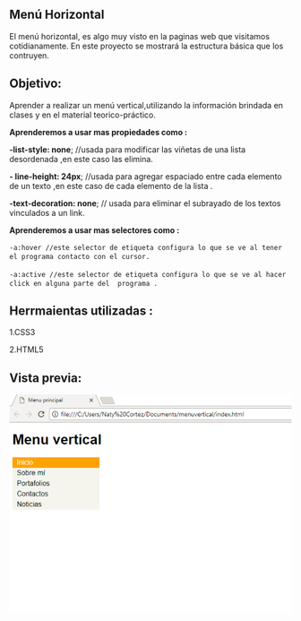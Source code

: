 Menú Horizontal
-----
El menú horizontal, es algo muy visto en la paginas web que visitamos cotidianamente.
En este proyecto se mostrará la estructura básica que los contruyen.

Objetivo:
-----
Aprender a realizar un menú vertical,utilizando la información brindada en clases y en el material teorico-práctico.

**Aprenderemos a usar mas propiedades como :**

   **-list-style: none**; //usada para modificar las viñetas de una lista desordenada ,en este caso las elimina.

   **- line-height: 24px**; //usada para agregar espaciado entre cada elemento de un texto ,en este caso de cada elemento de la lista .

   **-text-decoration: none**; // usada para eliminar el subrayado de los textos vinculados a un link.

**Aprenderemos a usar mas selectores como :**

    -a:hover //este selector de etiqueta configura lo que se ve al tener el programa contacto con el cursor.

    -a:active //este selector de etiqueta configura lo que se ve al hacer click en alguna parte del  programa .


Herrmaientas utilizadas :
----
1.CSS3

2.HTML5

Vista previa:
----
![VISTAPROYECTO](https://raw.githubusercontent.com/NatalyCortez/menuvertical/master/assets/img/Captura.PNG)
